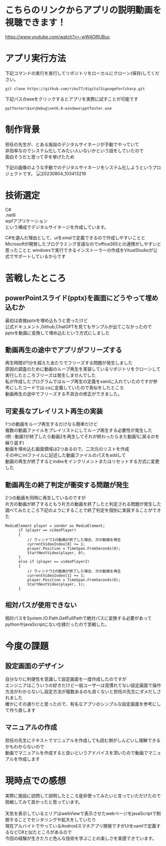 # こちらのリンクからアプリの説明動画を視聴できます！
https://www.youtube.com/watch?v=-wW4ORfJBuc

# アプリ実行方法

下記コマンドの実行を実行してリポジトリをローカルにクローン(保存)してください。
``` bash
git clone https://github.com/riku77/digitalSignageForCsharp.git
```

下記パスのexeをクリックするとアプリを実際に試すことが可能です
```
pptTester\bin\Debug\net6.0-windows\pptTester.exe
```

# 制作背景
担任の先生が、とある施設のデジタルサイネージが手動でやっていて<br>
非効率なのでシステム化してみたい人いないかという話をしていたので<br>
面白そうだと思って手を挙げたため<br>

下記の画像のような手動でのデジタルサイネージをシステム化しようというプロジェクトです。
![20230804_103413219](https://github.com/riku77/digitalSignageForCsharp/assets/117050555/4a37071c-e8f3-45ab-8833-21b3a82caafa)



# 技術選定
C#<br>
.net6<br>
wpfアプリケーション<br>
という構成でデジタルサイネージを作成しています。

C#を選んだ理由として、uiをxmalで定義できるので作成しやすいことと<br>
Microsoftが開発したプログラミング言語なのでoffice365との連携がしやすいと思ったことと
windowsで実行できるインストーラーの作成をVitualStudioが公式でサポートしているからです<br>


# 苦戦したところ

## powerPointスライド(pptx)を画面にどうやって埋め込むか
最初は直接pptxを埋め込もうと思ったけど<br>
公式ドキュメント,Github,ChatGPTを見てもサンプルが出てこなかったので<br>
pptxを動画に変換して埋め込むという方式にしました

## 動画再生の途中でアプリがフリーズする
再生時間が1分を超えたあたりでフリーズする問題が発生しました<br>
原因の調査のために動画のループ再生を実装しているリポジトリをクローンして実行したところフリーズは発生しませんでした<br>
私が作成したプログラムではループ再生の定義をxamlに入れていたのですが参考にしたコードでは.csに定義していたので真似をしたところ<br>
動画再生の途中でフリーズする不具合の修正ができました。

## 可変長なプレイリスト再生の実装
1つの動画をループ再生するだけなら簡単だけど<br>
複数の動画ファイルをプレイリストにしてループ再生する必要性が発生した<br>
  (例 : 動画1が終了したら動画2を再生してそれが終わったらまた動画1に戻るのを繰り返す)<br>
動画を埋め込む画面領域は2つあるので、二次元のリストを作成<br>
その中にiniファイルに記述した動画ファイルのパスをaddして<br>
動画の再生が終了するとindexをインクリメントまたはリセットする方式に変更した

## 動画再生の終了判定が衝突する問題が発生
2つの動画を同時に再生しているのですが<br>
片方の動画が終了するともう片方の動画を終了したと判定される問題が発生した<br>
調べてみたところ下記のようにすることで終了判定を個別に実装することができた<br>
```
MediaElement player = sender as MediaElement;
      if (player == videoPlayer)
      {
          // ウィンドウ1の動画が終了した場合、次の動画を再生
          currentVideoIndex[0] += 1;
          player.Position = TimeSpan.FromSeconds(0);
          StartNextVideo(player, 0);
      }
      else if (player == videoPlayer2)
      {
          // ウィンドウ2の動画が終了した場合、次の動画を再生
          currentVideoIndex[1] += 1;
          player.Position = TimeSpan.FromSeconds(0);
          StartNextVideo(player, 1);
      }
```

## 相対パスが使用できない
相対パスをSystem.IO.Path.GetFullPathで絶対パスに変換する必要があって
pythonやjavaScriptにない仕様だったので苦戦した。

# 今度の課題

## 設定画面のデザイン
自分なりに利便性を意識して設定画面を一度作成したのですが<br>
エンジニアはこういうの好きだけど一般ユーザーは見慣れてない設定画面で操作方法がわからないし設定方法が複数あるのも良くないと担任の先生にダメだしされました<br>
確かにその通りだと思ったので、有名なアプリのシンプルな設定画面を参考にして作り直します

## マニュアルの作成
担任の先生にテキストでマニュアルを作成しても読む側がしんどいし理解できるかもわからないので<br>
動画でマニュアルを作成すると良いというアドバイスを頂いたので動画でマニュアルを作成します<br>


# 現時点での感想
実際に施設に訪問して説明したところ是非使ってみたいと言っていただけたので<br>
挑戦してみて良かったと思っています。<br>
<br>
天気を表示しているエリアはwebViewで表示させたwebページをjavaScriptで制御することでセンタリングや拡大をしていたり<br>
現在アルバイトでやっているAndroidスマホアプリ開発ですがUiをxamlで定義するなどC#と似たところがあるので<br>
今回の経験が生きたりと色んな技術を学ぶことの楽しさを実感できています。




